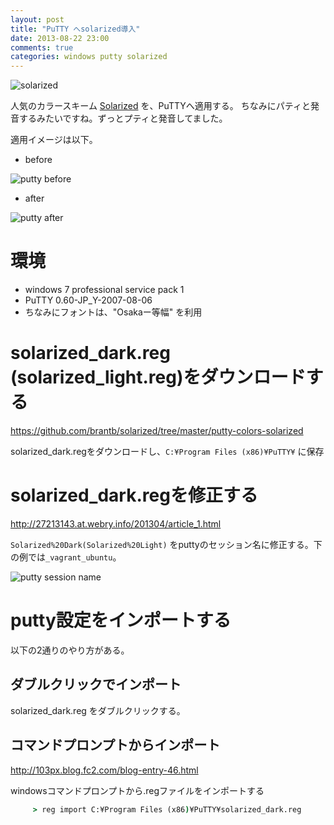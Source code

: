 ```yaml
---
layout: post
title: "PuTTY へsolarized導入"
date: 2013-08-22 23:00
comments: true
categories: windows putty solarized
---
```

![solarized](http://ethanschoonover.com/solarized/img/solarized-yinyang.png)

人気のカラースキーム [Solarized](http://ethanschoonover.com/solarized) を、PuTTYへ適用する。
ちなみにパティと発音するみたいですね。ずっとプティと発音してました。

適用イメージは以下。

* before

![putty before](https://dl.dropboxusercontent.com/u/28495046/octopress/20130822_putty_solarized/01_before_putty.png)

* after

![putty after](https://dl.dropboxusercontent.com/u/28495046/octopress/20130822_putty_solarized/02_after_putty.png)


# 環境
* windows 7 professional service pack 1
* PuTTY 0.60-JP_Y-2007-08-06
* ちなみにフォントは、"Osakaー等幅" を利用


# solarized_dark.reg (solarized_light.reg)をダウンロードする

https://github.com/brantb/solarized/tree/master/putty-colors-solarized

solarized_dark.regをダウンロードし、`C:¥Program Files (x86)¥PuTTY¥` に保存


# solarized_dark.regを修正する

http://27213143.at.webry.info/201304/article_1.html
    
`Solarized%20Dark(Solarized%20Light)` をputtyのセッション名に修正する。下の例では`_vagrant_ubuntu`。

![putty session name](https://dl.dropboxusercontent.com/u/28495046/octopress/20130822_putty_solarized/putty_session_name.png)


# putty設定をインポートする
以下の2通りのやり方がある。

## ダブルクリックでインポート
solarized_dark.reg をダブルクリックする。
     
## コマンドプロンプトからインポート
http://103px.blog.fc2.com/blog-entry-46.html
     
windowsコマンドプロンプトから.regファイルをインポートする
```bat
     > reg import C:¥Program Files (x86)¥PuTTY¥solarized_dark.reg
```

